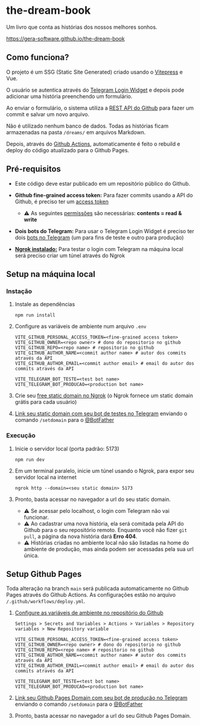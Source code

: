 # the-dream-book
Um livro que conta as histórias dos nossos melhores sonhos.

https://gera-software.github.io/the-dream-book

## Como funciona?

O projeto é um SSG (Static Site Generated) criado usando o [Vitepress](https://vitepress.dev/) e Vue.

O usuário se autentica através do [Telegram Login Widget](https://core.telegram.org/widgets/login) e depois pode adicionar uma história preenchendo um formulário.

Ao enviar o formulário, o sistema utiliza a [REST API do Github](https://docs.github.com/en/rest?apiVersion=2022-11-28) para fazer um commit e salvar um novo arquivo.

Não é utilizado nenhum banco de dados. Todas as histórias ficam armazenadas na pasta `/dreams/` em arquivos Markdown.

Depois, através do [Github Actions](https://docs.github.com/pt/actions), automaticamente é feito o rebuild e deploy do código atualizado para o Github Pages. 

## Pré-requisitos
- Este código deve estar publicado em um repositório público do Github.
- **Github fine-grained access token:** Para fazer commits usando a API do Github, é preciso ter um [access token](https://docs.github.com/en/authentication/keeping-your-account-and-data-secure/managing-your-personal-access-tokens#creating-a-fine-grained-personal-access-token)
    - ⚠️ As seguintes [permissões](https://docs.github.com/pt/rest/authentication/permissions-required-for-fine-grained-personal-access-tokens?apiVersion=2022-11-28) são necessárias: **contents = read & write** 

- **Dois bots do Telegram:** Para usar o Telegram Login Widget é preciso ter dois [bots no Telegram](https://core.telegram.org/bots) (um para fins de teste e outro para produção)

- **[Ngrok instalado:](https://ngrok.com/)** Para testar o login com Telegram na máquina local será preciso criar um túnel através do Ngrok


## Setup na máquina local

### Instação

1. Instale as dependências

    ```
    npm run install
    ```

2. Configure as variáveis de ambiente num arquivo `.env`
    ```Dotenv
    VITE_GITHUB_PERSONAL_ACCESS_TOKEN=<fine-grained access token>
    VITE_GITHUB_OWNER=<repo owner> # dono do repositorio no github
    VITE_GITHUB_REPO=<repo name> # repositorio no github
    VITE_GITHUB_AUTHOR_NAME=<commit author name> # autor dos commits através da API 
    VITE_GITHUB_AUTHOR_EMAIL=<commit author email> # email do autor dos commits através da API

    VITE_TELEGRAM_BOT_TESTE=<test bot name>
    VITE_TELEGRAM_BOT_PRODUCAO=<production bot name>
    ```

3. Crie seu [free static domain no Ngrok](https://ngrok.com/blog-post/free-static-domains-ngrok-users) (o Ngrok fornece um static domain grátis para cada usuário)

4. [Link seu static domain com seu bot de testes no Telegram](https://core.telegram.org/widgets/login#linking-your-domain-to-the-bot) enviando o comando `/setdomain` para o [@BotFather](https://t.me/botfather)


### Execução

1. Inicie o servidor local (porta padrão: 5173)
    ```
    npm run dev
    ```


2. Em um terminal paralelo, inicie um túnel usando o Ngrok, para expor seu servidor local na internet
    ```
    ngrok http --domain=<seu static domain> 5173
    ```

6. Pronto, basta acessar no navegador a url do seu static domain. 
    - ⚠️ Se acessar pelo localhost, o login com Telegram não vai funcionar.
    - ⚠️ Ao cadastrar uma nova história, ela será comitada pela API do Github para o seu repositório remoto. Enquanto você não fizer `git pull`, a página da nova história dará **Erro 404**.
    - ⚠️ Histórias criadas no ambiente local não são listadas na home do ambiente de produção, mas ainda podem ser acessadas pela sua url única.


## Setup Github Pages

Toda alteração na branch `main` será publicada automaticamente no Github Pages através do Github Actions. As configurações estão no arquivo `/.github/workflows/deploy.yml`. 

1. [Configure as variáveis de ambiente no repositório do Github](https://docs.github.com/en/actions/learn-github-actions/variables#creating-configuration-variables-for-a-repository) 

    `Settings > Secrets and Variables > Actions > Variables > Repository variables > New Repository variable`

    ```Dotenv
    VITE_GITHUB_PERSONAL_ACCESS_TOKEN=<fine-grained access token>
    VITE_GITHUB_OWNER=<repo owner> # dono do repositorio no github
    VITE_GITHUB_REPO=<repo name> # repositorio no github
    VITE_GITHUB_AUTHOR_NAME=<commit author name> # autor dos commits através da API 
    VITE_GITHUB_AUTHOR_EMAIL=<commit author email> # email do autor dos commits através da API

    VITE_TELEGRAM_BOT_TESTE=<test bot name>
    VITE_TELEGRAM_BOT_PRODUCAO=<production bot name>
    ```

2. [Link seu Github Pages Domain com seu bot de produção no Telegram](https://core.telegram.org/widgets/login#linking-your-domain-to-the-bot) enviando o comando `/setdomain` para o [@BotFather](https://t.me/botfather)

6. Pronto, basta acessar no navegador a url do seu Github Pages Domain.
